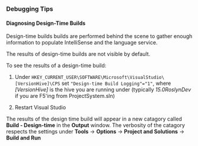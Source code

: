 ### Debugging Tips

#### Diagnosing Design-Time Builds

Design-time builds builds are performed behind the scene to gather enough information to populate IntelliSense and the language service.

The results of design-time builds are not visible by default.

To see the results of a design-time build:

1. Under `HKEY_CURRENT_USER\SOFTWARE\Microsoft\VisualStudio\[VersionHive]\CPS`
set `"Design-time Build Logging"="1"`, where _[VersionHive]_ is the hive you are running under (typically _15.0RoslynDev_ if you are F5'ing from  ProjectSystem.sln)

2. Restart Visual Studio

The results of the design time build will appear in a new catagory called __Build - Design-time__ in the __Output__ window. The verbosity of the catagory respects the settings under __Tools__ -> __Options__ -> __Project and Solutions__ -> __Build and Run__ 